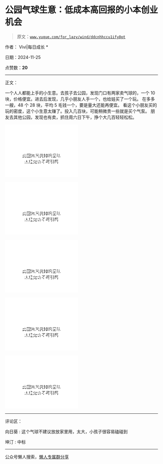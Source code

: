 # 公园气球生意：低成本高回报的小本创业机会

> 原文：[`www.yuque.com/for_lazy/wind/ddcnhhccu1ify8pt`](https://www.yuque.com/for_lazy/wind/ddcnhhccu1ify8pt)

作者： Vivi|每日成长 *

日期：2024-11-25

点赞数：**20**

* * *

正文：

一个人人都能上手的小生意。去孩子去公园，发现门口有两家卖气球的，一个 10 块，价格便宜。进去后发现，几乎小朋友人手一个，也给娃买了一个玩。
在多多一艘，48 个 28 块，平均 5 毛钱一个，要是量大还能再便宜。 看这个小朋友买的玩的密度，这个小生意太赚了。投入几百块，可能稍微贵一些就是买个气泵。
朋友去其他公园，发现也有卖，抓住周六日下午，挣个大几百轻轻松松。

![](img/c9abe9ae4d556ade7708196e23ea2d94.png "None")

![](img/d58c9c1a2ffea2975c0c705cc361017b.png "None")

![](img/67d917a8b7d8bee93b602f7233eda85a.png "None")

![](img/5947f66bcc26fa86674f39fed8c131bf.png "None")

![](img/452b541e1dd99e9e73e4075e5f44664c.png "None")

* * *

评论区：

向日葵 : 这个气球不建议放放家里用，太大，小孩子很容易磕碰到

坤汀 : 中标

* * *

公众号懒人搜索，[懒人专属群分享](https://lazybook.fun/#/blog/group)